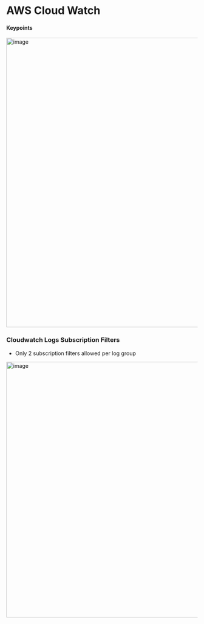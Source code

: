 # AWS Cloud Watch

#### Keypoints

<img width="763" alt="image" src="https://github.com/cskarthik22/Notes/assets/38231831/66ba61e6-4309-4aa3-a730-b81af2283a98">

### Cloudwatch Logs Subscription Filters
- Only 2 subscription filters allowed per log group
<img width="674" alt="image" src="https://github.com/cskarthik22/Notes/assets/38231831/67fb6a09-cf14-4ff2-bd6c-4c112c80d093">

